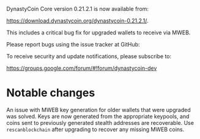 DynastyCoin Core version 0.21.2.1 is now available from:

 <https://download.dynastycoin.org/dynastycoin-0.21.2.1/>.

This includes a critical bug fix for upgraded wallets to receive via MWEB.

Please report bugs using the issue tracker at GitHub:

  </issues>

To receive security and update notifications, please subscribe to:

  <https://groups.google.com/forum/#!forum/dynastycoin-dev>

Notable changes
===============

An issue with MWEB key generation for older wallets that were upgraded was solved.
Keys are now generated from the appropriate keypools, and coins sent to previously generated stealth addresses are recoverable.
Use `rescanblockchain` after upgrading to recover any missing MWEB coins.

